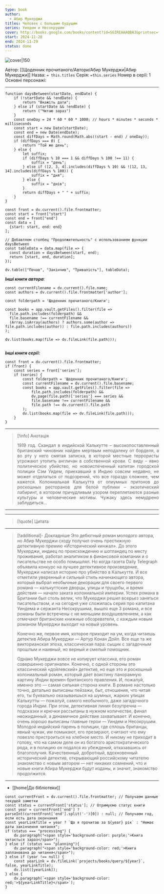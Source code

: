```yaml
---
type: book
author:
  - Абир Мукерджи
titles: Человек с большим будущим
series: Уиндем и Несокрушим
cover: http://books.google.com/books/content?id=SGIREAAAQBAJ&printsec=frontcover&img=1&zoom=1&edge=curl&source=gbs_api
start: 2024-11-28
end: 2024-11-29
status: done
---
```

![cover|150](Абир%20Мукерджи%20-%20Человек%20с%20большим%20будущим.jpg)

Автор: [[Щоденник прочитаного/Автори/Абир Мукерджи|Абир Мукерджи]]
Назва: `= this.titles`
Серія:  `=this.series`
Номер в серії: 1
Основні персонажі:

---
```dataviewjs
function daysBetween(startDate, endDate) {
	if (!startDate && !endDate) { 
		return "Вкажіть дати"; 
	} else if (startDate && !endDate) {
		return ("Читаю зараз")
	}
	const oneDay = 24 * 60 * 60 * 1000; // hours * minutes * seconds * milliseconds
	const start = new Date(startDate);
	const end = new Date(endDate);
	const diffDays = Math.round(Math.abs((start - end) / oneDay));
	if (diffDays === 0) {
		return "Той же день";   
	} else {
		let suffix;     
	    if (diffDays % 10 === 1 && diffDays % 100 !== 11) {
		    suffix = "день";     
	    } else if ([2, 3, 4].includes(diffDays % 10) && ![12, 13, 14].includes(diffDays % 100)) {
			suffix = "дня";     
		} else {       
			suffix = "днів";     
		}          
		return diffDays + " " + suffix;   
	} 
}  

const front = dv.current().file.frontmatter;
const start = front["start"]
const end = front["end"]
const data = [
  {start: start, end: end}
];

// Добавляем столбец "Продолжительность" с использованием функции daysBetween
const tableData = data.map(file => {
  const duration = daysBetween(start, end);
  return [start, end, duration];
});

dv.table(["Почав", "Закінчив", "Тривалість"], tableData);
```

***Інші книги автора***:
```dataviewjs
const currentFilename = dv.current().file.name;
const authors = dv.current().file.frontmatter['author'];

const folderpath = 'Щоденник прочитаного/Книги';

const books = app.vault.getFiles().filter(file =>
  file.path.includes(folderpath) &&
  file.basename !== currentFilename &&
  (Array.isArray(authors) ? authors.some(author => file.path.includes(author)) : file.path.includes(authors))
);

dv.list(books.map(file => dv.fileLink(file.path)));


```
***Інші книги серії:***
```dataviewjs
const front = dv.current().file.frontmatter;
if (front) {
	const series = front['series'];
	if (series) {
		const folderpath = 'Щоденник прочитаного/Книги';
		const currentFilename = dv.current().file.basename;
		const books = app.vault.getFiles().filter(file =>  
			file.path.includes(folderpath) && 
			dv.page(file.path)['series'] === series && 
			file.basename !== currentFilename &&
			file.path !== dv.current().file.path 
		);
		dv.list(books.map(file => dv.fileLink(file.path)));
	}
}

```

---
>[!info] Анотація
><p align="justify">1919 год. Скандал в индийской Калькутте – высокопоставленный британский чиновник найден мертвым неподалеку от борделя, а во рту у него смятая записка, в которой местные террористы угрожают утопить англичан в собственной крови. С виду – явно политическое убийство, но новоиспеченный капитан городской полиции Сэм Уидем, приехавший в Индию совсем недавно, не может отделаться от подозрений, что все гораздо сложнее, чем кажется. Колониальная Калькутта от опиумных притонов до роскошных ресторанов для белой публики – экзотический лабиринт, в котором причудливым узором переплетаются разные культуры и человеческие мотивы. Чужаку здесь немудрено заблудиться…</p>
___

****
>[!quote] Цитата

****
>[!additional]- Докладніше
>Это дебютный роман молодого автора, но Абир Мукерджи сходу получил очень престижную детективную премию «Исторический кинжал». До этого Мукерджи, индиец по происхождению и шотландец по месту проживания, работал аналитиком в финансовой компании и о писательстве не особо помышлял. Но когда газета Daily Telegraph объявила конкурс на лучшее детективное произведение, Мукерджи написал историю про убийство в Калькутте. И все отметили уверенный и сильный стиль начинающего автора, который выбрал необычные декорации для своего первого романа — калькуттские дворцы, улицы и трущобы, и время действия — начало заката колониальной империи. Успех романа в Британии был столь велик, что Мукерджи решил всерьез заняться писательством, и на сегодня уже сложилась серия про капитана Уиндема и сержанта Несокрушима, вышло еще 3 романа, и все романы были встречены с не меньшим воодушевлением, а как отмечают британские книжные обозреватели, с каждым новым романом Мукерджи выходит на новый уровень.
>
>Конечно же, первое имя, которое приходит на ум, когда читаешь детектив Абира Мукерджи — Артур Конан Дойл. Все еще та же викторианская эпоха, классическая пара: сыщик с загадочным прошлым и наивный, но верный и смелый помощник.
>
>Однако Мукерджи вовсе не копирует классика, его роман совершенно оригинален. Конечно, с одной стороны это классический «дойлевский» детектив, но еще это и роскошный колониальный роман, который дает воистину панорамную картину Индии времен британского правления. И, пожалуй, именно это — самая сильная сторона книги. В романе настолько точно, детально выписаны пейзажи, быт, отношения, что читая его, ты буквально оказываешься на шумных, жарких улицах Калькутты — пожалуй, самого необычного, даже загадочного города Индии. При этом, детективная линия безупречна — подсказки и крючки рассыпаны в нужном количестве, финал неожиданный, а динамичное действие захватывает. И конечно, очень хорошо выписаны главные герои — Уиндем и Несокрушим. Молодой индийский парень в полиции, где сплошь британцы, явный чужак, им помыкают, его презирают, считают что ему повезло пристроиться на хлебное место. И никому не приходит в голову, что на самом деле он из богатого аристократического рода, и в полицию он подался из убеждений, отказавшись от благополучия. Качественный, добротный, вдохновенный исторический детектив, открывающий российскому читателю знакомство с новым автором — нет никаких сомнений, что и новые книги Абира Мукерджи будут изданы, и значит, знакомство продолжится.

****

- [[home|До бібліотеки]]

```dataviewjs
const currentFront = dv.current().file.frontmatter; // Получаем данные текущей заметки
const status = currentFront['status']; // Отримуємо статус книги
const year = currentFront['end'] ? parseInt(currentFront['end'].split('-')[0]) : null; // Получаем год, если есть дата окончания
const yearLinkTitle = year ? `Що я прочитав за ${year} рік` : "Немає даты закінчення читання";
if (status === "processing") {
	dv.paragraph("<span style='background-color: purple;'>Книга читається зараз</span>");
} else if (status === "planning"){
	dv.paragraph("<span style='background-color: red;'>Книга запланована до читання</span>");
} else if (year !== null) {
	const yearLink = dv.fileLink(`projects/books/query/${year}`, false, yearLinkTitle);
	dv.list([yearLink]);
} else {
	dv.paragraph(`<span style='background-color: red;'>${yearLinkTitle}</span>`);
}
```